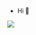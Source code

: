 - Hi 👋

<img align="center" src="https://github-readme-stats.vercel.app/api?username=30440r&show_icons=true&count_private=true&theme=light">
